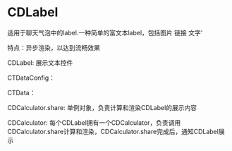 # CDLabel

适用于聊天气泡中的label.一种简单的富文本label，包括图片 链接 文字'

特点：异步渲染，以达到流畅效果



CDLabel: 展示文本控件

CTDataConfig：

CTData：

CDCalculator.share: 单例对象，负责计算和渲染CDLabel的展示内容

CDCalculator: 每个CDLabel拥有一个CDCalculator，负责调用CDCalculator.share计算和渲染，CDCalculator.share完成后，通知CDLabel展示
 

